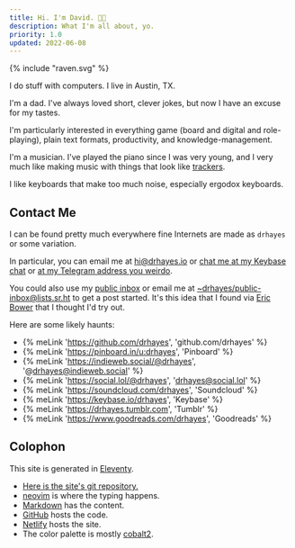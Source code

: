 ```yaml
---
title: Hi. I'm David. 👋🏽
description: What I'm all about, yo.
priority: 1.0
updated: 2022-06-08
---
```


<div class="about-logo">
  {% include "raven.svg" %}
</div>

I do stuff with computers. I live in Austin, TX.

I'm a dad. I've always loved short, clever jokes, but now I have an excuse for my tastes.

I'm particularly interested in everything game (board and digital and role-playing), plain text formats, productivity, and knowledge-management.

I'm a musician. I've played the piano since I was very young, and I very much like making music with things that look like [trackers](https://en.wikipedia.org/wiki/Music_tracker).

I like keyboards that make too much noise, especially ergodox keyboards.

## Contact Me

I can be found pretty much everywhere fine Internets are made as `drhayes` or some variation.

In particular, you can email me at <hi@drhayes.io> or [chat me at my Keybase chat][keybasechat] or [at my Telegram address you weirdo][telegram].

You could also use my [public inbox](https://lists.sr.ht/~drhayes/public-inbox) or email me at <~drhayes/public-inbox@lists.sr.ht> to get a post started. It's this idea that I found via [Eric Bower](https://bower.sh/) that I thought I'd try out.

Here are some likely haunts:

- {% meLink 'https://github.com/drhayes', 'github.com/drhayes' %}
- {% meLink 'https://pinboard.in/u:drhayes', 'Pinboard' %}
- {% meLink 'https://indieweb.social/@drhayes', '@drhayes@indieweb.social' %}
- {% meLink 'https://social.lol/@drhayes', 'drhayes@social.lol' %}
- {% meLink 'https://soundcloud.com/drhayes', 'Soundcloud' %}
- {% meLink 'https://keybase.io/drhayes', 'Keybase' %}
- {% meLink 'https://drhayes.tumblr.com', 'Tumblr' %}
- {% meLink 'https://www.goodreads.com/drhayes', 'Goodreads' %}

## Colophon

This site is generated in [Eleventy].

- [Here is the site's git repository.][site]
- [neovim] is where the typing happens.
- [Markdown] has the content.
- [GitHub] hosts the code.
- [Netlify] hosts the site.
- The color palette is mostly [cobalt2].

[site]: https://github.com/drhayes/drhayes.io
[vim]: https://www.vim.org/
[markdown]: https://daringfireball.net/projects/markdown/
[github]: https://github.com/
[netlify]: https://www.netlify.com/
[telegram]: https://t.me/drhayes
[keybasechat]: https://keybase.io/drhayes/chat
[eleventy]: https://www.11ty.dev/
[neovim]: https://neovim.io/
[cobalt2]: https://wesbos.com/cobalt2-theme-sublime-text-2
